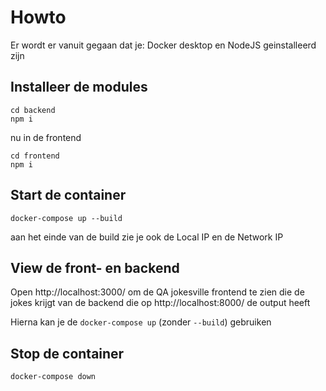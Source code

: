 # Howto

Er wordt er vanuit gegaan dat je:
Docker desktop en NodeJS geinstalleerd zijn

## Installeer de modules
```
cd backend
npm i
```

nu in de frontend
```
cd frontend
npm i
```

## Start de container
```docker-compose up --build```

aan het einde van de build zie je ook de Local IP en de Network IP

## View de front- en backend 
Open http://localhost:3000/ om de QA jokesville frontend te zien die de jokes krijgt van de backend die op http://localhost:8000/ de output heeft

Hierna kan je de ```docker-compose up``` (zonder ```--build```) gebruiken
## Stop de container
```docker-compose down```